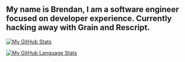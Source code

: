 
My name is Brendan, I am a software engineer focused on developer experience.
Currently hacking away with Grain and Rescript. 
---
[![My GitHub Stats](https://github-readme-stats.vercel.app/api/?username=brendisurfs&count_private=true&theme=tokyonight&showicons=true)]()

[![My GitHub Language Stats](https://github-readme-stats.vercel.app/api/top-langs/?username=brendisurfs&langs_count=5&hide=javascript&theme=tokyonight&layout=compact)]()

